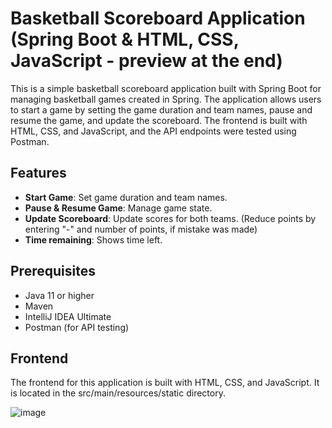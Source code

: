 # Basketball Scoreboard Application (Spring Boot & HTML, CSS, JavaScript - preview at the end)

This is a simple basketball scoreboard application built with Spring Boot for managing basketball games created in Spring. The application allows users to start a game by setting the game duration and team names, pause and resume the game, and update the scoreboard. The frontend is built with HTML, CSS, and JavaScript, and the API endpoints were tested using Postman.

## Features

- **Start Game**: Set game duration and team names.
- **Pause & Resume Game**: Manage game state.
- **Update Scoreboard**: Update scores for both teams. (Reduce points by entering "-" and number of points, if mistake was made)
- **Time remaining**: Shows time left.

## Prerequisites

- Java 11 or higher
- Maven
- IntelliJ IDEA Ultimate
- Postman (for API testing)

## Frontend
The frontend for this application is built with HTML, CSS, and JavaScript. It is located in the src/main/resources/static directory.

![image](https://github.com/lemidoc/spring-basketball-scoreboard/assets/156967555/af57a965-fa72-40bf-b9f3-fa96a7c139e4)



